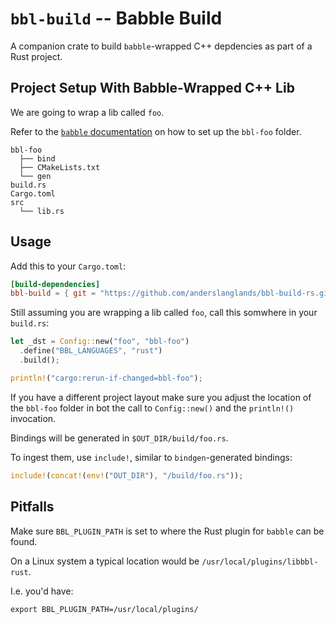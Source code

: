 # `bbl-build` -- Babble Build

A companion crate to build `babble`-wrapped C++ depdencies as part of a Rust project.

## Project Setup With Babble-Wrapped C++ Lib

We are going to wrap a lib called `foo`.

Refer to the [`babble` documentation](https://github.com/anderslanglands/babble/blob/main/README.md) on how to set up the `bbl-foo` folder.

```
bbl-foo
  ├── bind
  ├── CMakeLists.txt
  └── gen
build.rs
Cargo.toml
src
  └── lib.rs
```

## Usage

Add this to your `Cargo.toml`:

```toml
[build-dependencies]
bbl-build = { git = "https://github.com/anderslanglands/bbl-build-rs.git" }
```

Still assuming you are wrapping a lib called `foo`, call this somwhere in your `build.rs`:

```rust
let _dst = Config::new("foo", "bbl-foo")
  .define("BBL_LANGUAGES", "rust")
  .build();

println!("cargo:rerun-if-changed=bbl-foo");
```

If you have a different project layout make sure you adjust the location of the `bbl-foo` folder in bot the call to `Config::new()` and the `println!()` invocation.

Bindings will be generated in `$OUT_DIR/build/foo.rs`.

To ingest them, use `include!`, similar to `bindgen`-generated bindings:

```rust
include!(concat!(env!("OUT_DIR"), "/build/foo.rs"));
```

## Pitfalls

Make sure `BBL_PLUGIN_PATH` is set to where the Rust plugin for `babble` can be found.

On a Linux system a typical location would be `/usr/local/plugins/libbbl-rust`.

I.e. you'd have:

```shell
export BBL_PLUGIN_PATH=/usr/local/plugins/
```
